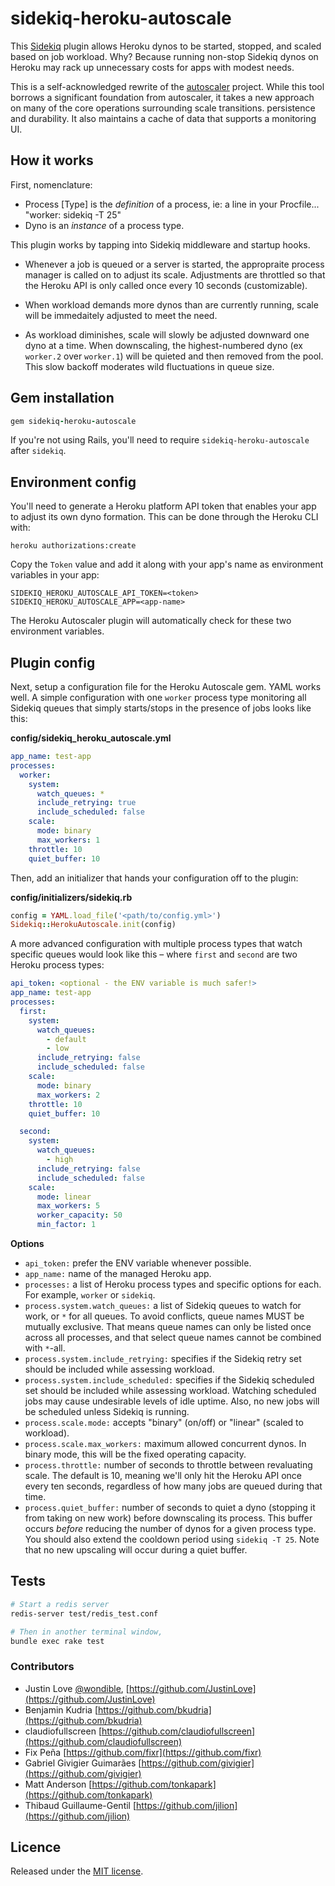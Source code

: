 # sidekiq-heroku-autoscale

This [Sidekiq](https://github.com/mperham/sidekiq) plugin allows Heroku dynos to be started, stopped, and scaled based on job workload. Why? Because running non-stop Sidekiq dynos on Heroku may rack up unnecessary costs for apps with modest needs.

This is a self-acknowledged rewrite of the [autoscaler](https://github.com/JustinLove/autoscaler) project. While this tool borrows a significant foundation from autoscaler, it takes a new approach on many of the core operations surrounding scale transitions. persistence and durability. It also maintains a cache of data that supports a monitoring UI.

## How it works

First, nomenclature:

- Process [Type] is the _definition_ of a process, ie: a line in your Procfile... "worker: sidekiq -T 25"
- Dyno is an _instance_ of a process type.

This plugin works by tapping into Sidekiq middleware and startup hooks.

- Whenever a job is queued or a server is started, the appropraite process manager is called on to adjust its scale. Adjustments are throttled so that the Heroku API is only called once every 10 seconds (customizable).

- When workload demands more dynos than are currently running, scale will be immedaitely adjusted to meet the need.

- As workload diminishes, scale will slowly be adjusted downward one dyno at a time. When downscaling, the highest-numbered dyno (ex `worker.2` over `worker.1`) will be quieted and then removed from the pool. This slow backoff moderates wild fluctuations in queue size.



## Gem installation

```ruby
gem sidekiq-heroku-autoscale
```

If you're not using Rails, you'll need to require `sidekiq-heroku-autoscale` after `sidekiq`.

## Environment config

You'll need to generate a Heroku platform API token that enables your app to adjust its own dyno formation. This can be done through the Heroku CLI with:

```shell
heroku authorizations:create
```

Copy the `Token` value and add it along with your app's name as environment variables in your app:

```shell
SIDEKIQ_HEROKU_AUTOSCALE_API_TOKEN=<token>
SIDEKIQ_HEROKU_AUTOSCALE_APP=<app-name>
```

The Heroku Autoscaler plugin will automatically check for these two environment variables.

## Plugin config

Next, setup a configuration file for the Heroku Autoscale gem. YAML works well. A simple configuration with one `worker` process type monitoring all Sidekiq queues that simply starts/stops in the presence of jobs looks like this:

**config/sidekiq_heroku_autoscale.yml**

```yml
app_name: test-app
processes:
  worker:
    system:
      watch_queues: *
      include_retrying: true
      include_scheduled: false
    scale:
      mode: binary
      max_workers: 1
    throttle: 10
    quiet_buffer: 10
```

Then, add an initializer that hands your configuration off to the plugin:

**config/initializers/sidekiq.rb**

```ruby
config = YAML.load_file('<path/to/config.yml>')
Sidekiq::HerokuAutoscale.init(config)
```

A more advanced configuration with multiple process types that watch specific queues would look like this – where `first` and `second` are two Heroku process types:

```yml
api_token: <optional - the ENV variable is much safer!>
app_name: test-app
processes:
  first:
    system:
      watch_queues:
        - default
        - low
      include_retrying: false
      include_scheduled: false
    scale:
      mode: binary
      max_workers: 2
    throttle: 10
    quiet_buffer: 10

  second:
    system:
      watch_queues:
        - high
      include_retrying: false
      include_scheduled: false
    scale:
      mode: linear
      max_workers: 5
      worker_capacity: 50
      min_factor: 1
```

**Options**
- `api_token:` prefer the ENV variable whenever possible.
- `app_name:` name of the managed Heroku app.
- `processes:` a list of Heroku process types and specific options for each. For example, `worker` or `sidekiq`.
- `process.system.watch_queues:` a list of Sidekiq queues to watch for work, or `*` for all queues. To avoid conflicts, queue names MUST be mutually exclusive. That means queue names can only be listed once across all processes, and that select queue names cannot be combined with `*`-all.
- `process.system.include_retrying:` specifies if the Sidekiq retry set should be included while assessing workload.
- `process.system.include_scheduled:` specifies if the Sidekiq scheduled set should be included while assessing workload. Watching scheduled jobs may cause undesirable levels of idle uptime. Also, no new jobs will be scheduled unless Sidekiq is running.
- `process.scale.mode:` accepts "binary" (on/off) or "linear" (scaled to workload).
- `process.scale.max_workers:` maximum allowed concurrent dynos. In binary mode, this will be the fixed operating capacity.
- `process.throttle:` number of seconds to throttle between revaluating scale. The default is 10, meaning we'll only hit the Heroku API once every ten seconds, regardless of how many jobs are queued during that time.
- `process.quiet_buffer:` number of seconds to quiet a dyno (stopping it from taking on new work) before downscaling its process. This buffer occurs _before_ reducing the number of dynos for a given process type. You should also extend the cooldown period using `sidekiq -T 25`. Note that no new upscaling will occur during a quiet buffer.

## Tests

```bash
# Start a redis server
redis-server test/redis_test.conf

# Then in another terminal window,
bundle exec rake test
```

### Contributors

- Justin Love [@wondible](http://twitter.com/wondible), [https://github.com/JustinLove](https://github.com/JustinLove)
- Benjamin Kudria [https://github.com/bkudria](https://github.com/bkudria)
- claudiofullscreen [https://github.com/claudiofullscreen](https://github.com/claudiofullscreen)
- Fix Peña [https://github.com/fixr](https://github.com/fixr)
- Gabriel Givigier Guimarães [https://github.com/givigier](https://github.com/givigier)
- Matt Anderson [https://github.com/tonkapark](https://github.com/tonkapark)
- Thibaud Guillaume-Gentil [https://github.com/jilion](https://github.com/jilion)

## Licence

Released under the [MIT license](http://www.opensource.org/licenses/mit-license.php).
